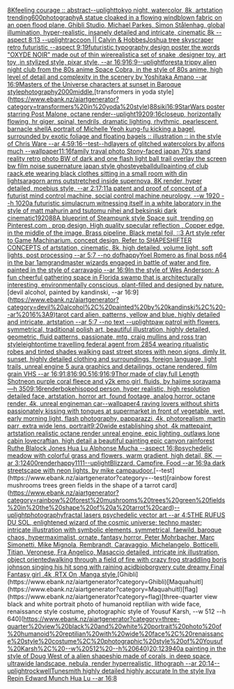 [8K](https://www.ebank.nz/aiartgenerator?category=8K)[feeling courage :: abstract](https://www.ebank.nz/aiartgenerator?category=feeling%20courage%20%3A%3A%20abstract)[--uplight](https://www.ebank.nz/aiartgenerator?category=--uplight)[tokyo night, watercolor, 8k, artstation trending](https://www.ebank.nz/aiartgenerator?category=tokyo%20night%2C%20watercolor%2C%208k%2C%20artstation%20trending)[600](https://www.ebank.nz/aiartgenerator?category=600)[photography](https://www.ebank.nz/aiartgenerator?category=photography)[A statue cloaked in a flowing windblown fabric on an open flood plane, Ghibli Studio, Michael Parkes, Simon Stålenhag, global illumination, hyper-realistic, insanely detailed and intricate, cinematic 8k --aspect 8:13 --uplight](https://www.ebank.nz/aiartgenerator?category=A%20statue%20cloaked%20in%20a%20flowing%20windblown%20fabric%20on%20an%20open%20flood%20plane%2C%20Ghibli%20Studio%2C%20Michael%20Parkes%2C%20Simon%20St%C3%A5lenhag%2C%20global%20illumination%2C%20hyper-realistic%2C%20insanely%20detailed%20and%20intricate%2C%20cinematic%208k%20--aspect%208%3A13%20--uplight)[raccoon || Calvin & Hobbes](https://www.ebank.nz/aiartgenerator?category=raccoon%20%7C%7C%20Calvin%20%26%20Hobbes)[Joshua tree skyscraper retro futuristic --aspect 9:19](https://www.ebank.nz/aiartgenerator?category=Joshua%20tree%20skyscraper%20retro%20futuristic%20--aspect%209%3A19)[futuristic  typography design poster the words "OXYDE NOIR" made out of thin wire](https://www.ebank.nz/aiartgenerator?category=futuristic%20%20typography%20design%20poster%20the%20words%20%22OXYDE%20NOIR%22%20made%20out%20of%20thin%20wire)[realistic](https://www.ebank.nz/aiartgenerator?category=realistic)[a set of snake ,designer toy, art toy ,in stylized style, pixar style, --ar 16:9](https://www.ebank.nz/aiartgenerator?category=a%20set%20of%20snake%20%2Cdesigner%20toy%2C%20art%20toy%20%2Cin%20stylized%20style%2C%20pixar%20style%2C%20--ar%2016%3A9)[16:9](https://www.ebank.nz/aiartgenerator?category=16%3A9)[--uplight](https://www.ebank.nz/aiartgenerator?category=--uplight)[forest](https://www.ebank.nz/aiartgenerator?category=forest)[a trippy alien night club from the 80s anime Space Cobra, in the style of 80s anime, high level of detail and complexity in the scenery by Yoshitaka Amano --ar 16:9](https://www.ebank.nz/aiartgenerator?category=a%20trippy%20alien%20night%20club%20from%20the%2080s%20anime%20Space%20Cobra%2C%20in%20the%20style%20of%2080s%20anime%2C%20high%20level%20of%20detail%20and%20complexity%20in%20the%20scenery%20by%20Yoshitaka%20Amano%20--ar%2016%3A9)[Masters of the Universe characters at sunset in Baroque style](https://www.ebank.nz/aiartgenerator?category=Masters%20of%20the%20Universe%20characters%20at%20sunset%20in%20Baroque%20style)[photography](https://www.ebank.nz/aiartgenerator?category=photography)[2000](https://www.ebank.nz/aiartgenerator?category=2000)[middle.](https://www.ebank.nz/aiartgenerator?category=middle.)[transformers in yoda style](https://www.ebank.nz/aiartgenerator?category=transformers%20in%20yoda%20style)[88](https://www.ebank.nz/aiartgenerator?category=88)[siki](https://www.ebank.nz/aiartgenerator?category=siki)[16:9](https://www.ebank.nz/aiartgenerator?category=16%3A9)[StarWars poster starring Post Malone, octane render](https://www.ebank.nz/aiartgenerator?category=StarWars%20poster%20starring%20Post%20Malone%2C%20octane%20render)[--uplight](https://www.ebank.nz/aiartgenerator?category=--uplight)[1920](https://www.ebank.nz/aiartgenerator?category=1920)[9:16](https://www.ebank.nz/aiartgenerator?category=9%3A16)[closeup, horizontally flowing, hr giger, spinal, tendrils, dramatic lighting, rhythmic, pearlescent, barnacle shell](https://www.ebank.nz/aiartgenerator?category=closeup%2C%20horizontally%20flowing%2C%20hr%20giger%2C%20spinal%2C%20tendrils%2C%20dramatic%20lighting%2C%20rhythmic%2C%20pearlescent%2C%20barnacle%20shell)[A portrait of Michelle Yeoh kung-fu kicking a bagel, surrounded by exotic foliage and floating bagels :: illustration :: in the style of Chris Ware --ar 4:5](https://www.ebank.nz/aiartgenerator?category=A%20portrait%20of%20Michelle%20Yeoh%20kung-fu%20kicking%20a%20bagel%2C%20surrounded%20by%20exotic%20foliage%20and%20floating%20bagels%20%3A%3A%20illustration%20%3A%3A%20in%20the%20style%20of%20Chris%20Ware%20--ar%204%3A5)[9:16](https://www.ebank.nz/aiartgenerator?category=9%3A16)[--test](https://www.ebank.nz/aiartgenerator?category=--test)[--hd](https://www.ebank.nz/aiartgenerator?category=--hd)[layers of glitched watercolors by alfons much --wallpaper](https://www.ebank.nz/aiartgenerator?category=layers%20of%20glitched%20watercolors%20by%20alfons%20much%20--wallpaper)[11:16](https://www.ebank.nz/aiartgenerator?category=11%3A16)[family traval photo Stony-faced japan 70‘s stand reality retro photo BW of dark and one flash light ball trail overlay the screen bw film noise  supernature japan style ghost](https://www.ebank.nz/aiartgenerator?category=family%20traval%20photo%20Stony-faced%20japan%2070%E2%80%98s%20stand%20reality%20retro%20photo%20BW%20of%20dark%20and%20one%20flash%20light%20ball%20trail%20overlay%20the%20screen%20bw%20film%20noise%20%20supernature%20japan%20style%20ghost)[eyeball](https://www.ebank.nz/aiartgenerator?category=eyeball)[dull](https://www.ebank.nz/aiartgenerator?category=dull)[painting of club raack.ete wearing black clothes sitting in a small room with din lights](https://www.ebank.nz/aiartgenerator?category=painting%20of%20club%20raack.ete%20wearing%20black%20clothes%20sitting%20in%20a%20small%20room%20with%20din%20lights)[aragorn arms outstretched inside supernova, 8K render, hyper detailed, moebius style,  --ar 2:1](https://www.ebank.nz/aiartgenerator?category=aragorn%20arms%20outstretched%20inside%20supernova%2C%208K%20render%2C%20hyper%20detailed%2C%20moebius%20style%2C%20%20--ar%202%3A1)[7:11](https://www.ebank.nz/aiartgenerator?category=7%3A11)[a patent and proof of concept of a futurist mind control machine, social control machine,neurology, --w 1920 --h 1020](https://www.ebank.nz/aiartgenerator?category=a%20patent%20and%20proof%20of%20concept%20of%20a%20futurist%20mind%20control%20machine%2C%20social%20control%20machine%2Cneurology%2C%20--w%201920%20--h%201020)[a futuristic simulacrum witnessing itself in a white laboratory in the style of matt mahurin and tsutomu nihei and beksinski dark cinematic](https://www.ebank.nz/aiartgenerator?category=a%20futuristic%20simulacrum%20witnessing%20itself%20in%20a%20white%20laboratory%20in%20the%20style%20of%20matt%20mahurin%20and%20tsutomu%20nihei%20and%20beksinski%20dark%20cinematic)[1920](https://www.ebank.nz/aiartgenerator?category=1920)[88](https://www.ebank.nz/aiartgenerator?category=88)[A blueprint of Steampunk style Space suit,    trending on Pinterest.com  , prop design, High quality specular reflection , Copper  edge, in the middle of the image, Brass pipeline,  Black metal foil,  ::3  Art style refer to Game Machinarium.  concept design, Refer to SHAPESHIFTER CONCEPTS  of artstation, cinematic,  8k, high detailed,  volume light,  soft lights,  post processing    --ar 5:7   --no dof](https://www.ebank.nz/aiartgenerator?category=A%20blueprint%20of%20Steampunk%20style%20Space%20suit%2C%20%20%20%20trending%20on%20Pinterest.com%20%20%2C%20prop%20design%2C%20High%20quality%20specular%20reflection%20%2C%20Copper%20%20edge%2C%20in%20the%20middle%20of%20the%20image%2C%20Brass%20pipeline%2C%20%20Black%20metal%20foil%2C%20%20%3A%3A3%20%20Art%20style%20refer%20to%20Game%20Machinarium.%20%20concept%20design%2C%20Refer%20to%20SHAPESHIFTER%20CONCEPTS%20%20of%20artstation%2C%20cinematic%2C%20%208k%2C%20high%20detailed%2C%20%20volume%20light%2C%20%20soft%20lights%2C%20%20post%20processing%20%20%20%20--ar%205%3A7%20%20%20--no%20dof)[happy](https://www.ebank.nz/aiartgenerator?category=happy)[Yoel Romero as final boss n64 in the bar 1am](https://www.ebank.nz/aiartgenerator?category=Yoel%20Romero%20as%20final%20boss%20n64%20in%20the%20bar%201am)[grandmaster wizards engaged in battle of water and fire, painted in the style of carravagio --ar 16:9](https://www.ebank.nz/aiartgenerator?category=grandmaster%20wizards%20engaged%20in%20battle%20of%20water%20and%20fire%2C%20painted%20in%20the%20style%20of%20carravagio%20--ar%2016%3A9)[In the style of Wes Anderson: A fun cheerful gathering space in Florida swamp that is architecturally interesting, environmentally conscious, plant-filled and designed by nature.](https://www.ebank.nz/aiartgenerator?category=In%20the%20style%20of%20Wes%20Anderson%3A%20A%20fun%20cheerful%20gathering%20space%20in%20Florida%20swamp%20that%20is%20architecturally%20interesting%2C%20environmentally%20conscious%2C%20plant-filled%20and%20designed%20by%20nature.)[devil alcohol, painted by kandinski, --ar 16:9](https://www.ebank.nz/aiartgenerator?category=devil%20alcohol%2C%20painted%20by%20kandinski%2C%20--ar%2016%3A9)[tarot card alien, patterns, yellow and blue, highly detailed and intricate, artstation --ar 5:7 --no text --uplight](https://www.ebank.nz/aiartgenerator?category=tarot%20card%20alien%2C%20patterns%2C%20yellow%20and%20blue%2C%20highly%20detailed%20and%20intricate%2C%20artstation%20--ar%205%3A7%20--no%20text%20--uplight)[paw patrol with flowers, symmetrical, traditional polish art, beautiful illustration, highly detailed, geometric, fluid patterns, passionate, mtg, craig mullins and ross tran style](https://www.ebank.nz/aiartgenerator?category=paw%20patrol%20with%20flowers%2C%20symmetrical%2C%20traditional%20polish%20art%2C%20beautiful%20illustration%2C%20highly%20detailed%2C%20geometric%2C%20fluid%20patterns%2C%20passionate%2C%20mtg%2C%20craig%20mullins%20and%20ross%20tran%20style)[leighton](https://www.ebank.nz/aiartgenerator?category=leighton)[time travelling federal agent from 2854 wearing ritualistic robes and tinted shades walking past street stores with neon signs, dimly lit, sunset, highly detailed clothing and surroundings, foreign language, light trails, unreal engine 5 aura graphics and detailings, octane rendered, film grain VHS --ar 16:9](https://www.ebank.nz/aiartgenerator?category=time%20travelling%20federal%20agent%20from%202854%20wearing%20ritualistic%20robes%20and%20tinted%20shades%20walking%20past%20street%20stores%20with%20neon%20signs%2C%20dimly%20lit%2C%20sunset%2C%20highly%20detailed%20clothing%20and%20surroundings%2C%20foreign%20language%2C%20light%20trails%2C%20unreal%20engine%205%20aura%20graphics%20and%20detailings%2C%20octane%20rendered%2C%20film%20grain%20VHS%20--ar%2016%3A9)[1:8](https://www.ebank.nz/aiartgenerator?category=1%3A8)[16:9](https://www.ebank.nz/aiartgenerator?category=16%3A9)[0.5](https://www.ebank.nz/aiartgenerator?category=0.5)[16:9](https://www.ebank.nz/aiartgenerator?category=16%3A9)[16:9](https://www.ebank.nz/aiartgenerator?category=16%3A9)[Thor,made of clay,full Length Shot](https://www.ebank.nz/aiartgenerator?category=Thor%2Cmade%20of%20clay%2Cfull%20Length%20Shot)[](https://www.ebank.nz/aiartgenerator?category=)[neon purple coral fleece and y2k emo girl, fluids, by hajime sorayama —h 350](https://www.ebank.nz/aiartgenerator?category=neon%20purple%20coral%20fleece%20and%20y2k%20emo%20girl%2C%20fluids%2C%20by%20hajime%20sorayama%20%E2%80%94h%20350)[9:16](https://www.ebank.nz/aiartgenerator?category=9%3A16)[render](https://www.ebank.nz/aiartgenerator?category=render)[bokeh](https://www.ebank.nz/aiartgenerator?category=bokeh)[isopod person, hyper realistic, high resolution detailed face, artstation, horror art, found footage, analog horror, octane render, 4k, unreal engine](https://www.ebank.nz/aiartgenerator?category=isopod%20person%2C%20hyper%20realistic%2C%20high%20resolution%20detailed%20face%2C%20artstation%2C%20horror%20art%2C%20found%20footage%2C%20analog%20horror%2C%20octane%20render%2C%204k%2C%20unreal%20engine)[man car](https://www.ebank.nz/aiartgenerator?category=man%20car)[--wallpaper](https://www.ebank.nz/aiartgenerator?category=--wallpaper)[4 raving lovers without shirts passionately kissing with tongues at supermarket in front of vegetable, wet, early morning light, flash photography, papparazzi, 4k, photorealism, martin parr, extra wide lens, portrait](https://www.ebank.nz/aiartgenerator?category=4%20raving%20lovers%20without%20shirts%20passionately%20kissing%20with%20tongues%20at%20supermarket%20in%20front%20of%20vegetable%2C%20wet%2C%20early%20morning%20light%2C%20flash%20photography%2C%20papparazzi%2C%204k%2C%20photorealism%2C%20martin%20parr%2C%20extra%20wide%20lens%2C%20portrait)[9:20](https://www.ebank.nz/aiartgenerator?category=9%3A20)[wide establishing shot, 4k mattepaint, artstation  realistic octane render unreal engine, epic lighting,  outlaws lone cabin lovecraftian, high detail a beautiful painting epic canyon rainforest Ruthe Blalock Jones Hua Lu  Alphonse Mucha --aspect 16:8](https://www.ebank.nz/aiartgenerator?category=wide%20establishing%20shot%2C%204k%20mattepaint%2C%20artstation%20%20realistic%20octane%20render%20unreal%20engine%2C%20epic%20lighting%2C%20%20outlaws%20lone%20cabin%20lovecraftian%2C%20high%20detail%20a%20beautiful%20painting%20epic%20canyon%20rainforest%20Ruthe%20Blalock%20Jones%20Hua%20Lu%20%20Alphonse%20Mucha%20--aspect%2016%3A8)[psychedelic meadow with colorful grass and flowers, warm gradient, high detail, 8K, —ar 3:1](https://www.ebank.nz/aiartgenerator?category=psychedelic%20meadow%20with%20colorful%20grass%20and%20flowers%2C%20warm%20gradient%2C%20high%20detail%2C%208K%2C%20%E2%80%94ar%203%3A1)[2400](https://www.ebank.nz/aiartgenerator?category=2400)[render](https://www.ebank.nz/aiartgenerator?category=render)[happy](https://www.ebank.nz/aiartgenerator?category=happy)[1111](https://www.ebank.nz/aiartgenerator?category=1111)[--uplight](https://www.ebank.nz/aiartgenerator?category=--uplight)[Blizzard. Campfire. Food --ar 16:9](https://www.ebank.nz/aiartgenerator?category=Blizzard.%20Campfire.%20Food%20--ar%2016%3A9)[a dark streetscape with neon lights, by mike campau](https://www.ebank.nz/aiartgenerator?category=a%20dark%20streetscape%20with%20neon%20lights%2C%20by%20mike%20campau)[door.](https://www.ebank.nz/aiartgenerator?category=door.)[--test](https://www.ebank.nz/aiartgenerator?category=--test)[rainbow forest mushrooms trees green fields in the shape of a tarrot card](https://www.ebank.nz/aiartgenerator?category=rainbow%20forest%20mushrooms%20trees%20green%20fields%20in%20the%20shape%20of%20a%20tarrot%20card)[--uplight](https://www.ebank.nz/aiartgenerator?category=--uplight)[photography](https://www.ebank.nz/aiartgenerator?category=photography)[fractal lasers psychedelic vector art --ar 4:5](https://www.ebank.nz/aiartgenerator?category=fractal%20lasers%20psychedelic%20vector%20art%20--ar%204%3A5)[THE RUFUS DU SOL, enlightened wizard of the cosmic universe; techno master; intricate illustration with symbolic elements, symmetrical, faewild, baroque chaos, hypermaximalist, ornate, fantasy horror, Peter Mohrbacher, Marc Simonetti, Mike Mignola, Rembrandt, Caravaggio, Michelangelo, Botticelli, Titian, Veronese, Fra Angelico, Masaccio detailed, intricate ink illustration, object oriented](https://www.ebank.nz/aiartgenerator?category=THE%20RUFUS%20DU%20SOL%2C%20enlightened%20wizard%20of%20the%20cosmic%20universe%3B%20techno%20master%3B%20intricate%20illustration%20with%20symbolic%20elements%2C%20symmetrical%2C%20faewild%2C%20baroque%20chaos%2C%20hypermaximalist%2C%20ornate%2C%20fantasy%20horror%2C%20Peter%20Mohrbacher%2C%20Marc%20Simonetti%2C%20Mike%20Mignola%2C%20Rembrandt%2C%20Caravaggio%2C%20Michelangelo%2C%20Botticelli%2C%20Titian%2C%20Veronese%2C%20Fra%20Angelico%2C%20Masaccio%20detailed%2C%20intricate%20ink%20illustration%2C%20object%20oriented)[walking through a field of fire with crazy frog straddling boris johnson singing his hit song with raining acid](https://www.ebank.nz/aiartgenerator?category=walking%20through%20a%20field%20of%20fire%20with%20crazy%20frog%20straddling%20boris%20johnson%20singing%20his%20hit%20song%20with%20raining%20acid)[bioborg](https://www.ebank.nz/aiartgenerator?category=bioborg)[very cute dreamy Final Fantasy girl .4k ,RTX On ,Manga style.](https://www.ebank.nz/aiartgenerator?category=very%20cute%20dreamy%20Final%20Fantasy%20girl%20.4k%20%2CRTX%20On%20%2CManga%20style.)[Ghibli](https://www.ebank.nz/aiartgenerator?category=Ghibli)[Maquahuitl](https://www.ebank.nz/aiartgenerator?category=Maquahuitl)[flag](https://www.ebank.nz/aiartgenerator?category=flag)[three-quarter view black and white portrait photo of humanoid reptilian with wide face, renaissance style costume, photographic style of Yousuf Karsh, --w 512 --h 640](https://www.ebank.nz/aiartgenerator?category=three-quarter%20view%20black%20and%20white%20portrait%20photo%20of%20humanoid%20reptilian%20with%20wide%20face%2C%20renaissance%20style%20costume%2C%20photographic%20style%20of%20Yousuf%20Karsh%2C%20--w%20512%20--h%20640)[20:12](https://www.ebank.nz/aiartgenerator?category=20%3A12)[3940](https://www.ebank.nz/aiartgenerator?category=3940)[a painting in the style of Doug West of a alien shapeship made of corals, in deep space, ultrawide landscape, nebula, render hyperrealistic, lithograph --ar 20:14](https://www.ebank.nz/aiartgenerator?category=a%20painting%20in%20the%20style%20of%20Doug%20West%20of%20a%20alien%20shapeship%20made%20of%20corals%2C%20in%20deep%20space%2C%20ultrawide%20landscape%2C%20nebula%2C%20render%20hyperrealistic%2C%20lithograph%20--ar%2020%3A14)[--uplight](https://www.ebank.nz/aiartgenerator?category=--uplight)[rockwell](https://www.ebank.nz/aiartgenerator?category=rockwell)[Tunesmith highly detailed highly accurate In the style Ilya Repin Edward Munch Hua Lu --ar 16:8](https://www.ebank.nz/aiartgenerator?category=Tunesmith%20highly%20detailed%20highly%20accurate%20In%20the%20style%20Ilya%20Repin%20Edward%20Munch%20Hua%20Lu%20--ar%2016%3A8)